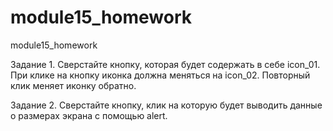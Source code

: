 # module15_homework
module15_homework

Задание 1. Сверстайте кнопку, которая будет содержать в себе icon_01. 
При клике на кнопку иконка должна меняться на icon_02. Повторный клик меняет иконку обратно.

Задание 2.
Сверстайте кнопку, клик на которую будет выводить данные о размерах экрана с помощью alert. 
